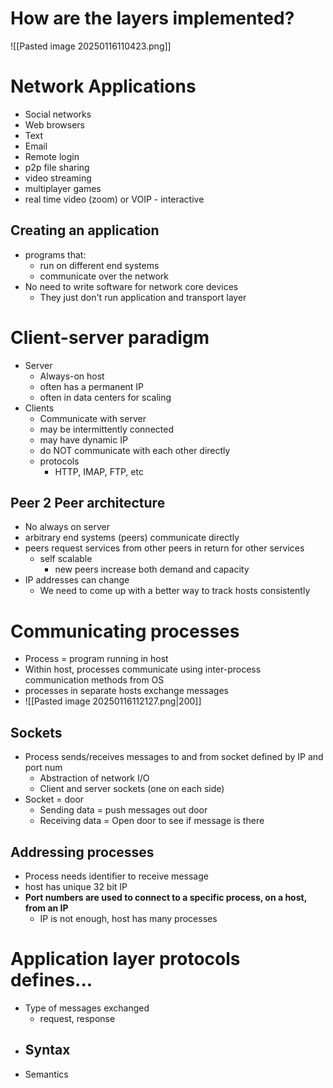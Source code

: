 # How are the layers implemented?
![[Pasted image 20250116110423.png]]
# Network Applications
- Social networks
- Web browsers
- Text
- Email
- Remote login
- p2p file sharing
- video streaming
- multiplayer games
- real time video (zoom) or VOIP - interactive
## Creating an application
- programs that:
	- run on different end systems
	- communicate over the network
- No need to write software for network core devices
	- They just don't run application and transport layer
# Client-server paradigm
- Server
	- Always-on host
	- often has a permanent IP
	- often in data centers for scaling
- Clients
	- Communicate with server
	- may be intermittently connected
	- may have dynamic IP
	- do NOT communicate with each other directly
	- protocols
		- HTTP, IMAP, FTP, etc
## Peer 2 Peer architecture
- No always on server
- arbitrary end systems (peers) communicate directly
- peers request services from other peers in return for other services
	- self scalable
		- new peers increase both demand and capacity
- IP addresses can change
	- We need to come up with a better way to track hosts consistently
# Communicating processes
- Process = program running in host
- Within host, processes communicate using inter-process communication methods from OS
- processes in separate hosts exchange messages
- ![[Pasted image 20250116112127.png|200]]
## Sockets
- Process sends/receives messages to and from socket defined by IP and port num
	- Abstraction of network I/O
	- Client and server sockets (one on each side)
- Socket = door
	- Sending data =  push messages out door
	- Receiving data = Open door to see if message is there
## Addressing processes
- Process needs identifier to receive message
- host has unique 32 bit IP
- **Port numbers are used to connect to a specific process, on a host, from an IP**
	- IP is not enough, host has many processes
# Application layer protocols defines...
- Type of messages exchanged
	- request, response
- Syntax
	- 
- Semantics